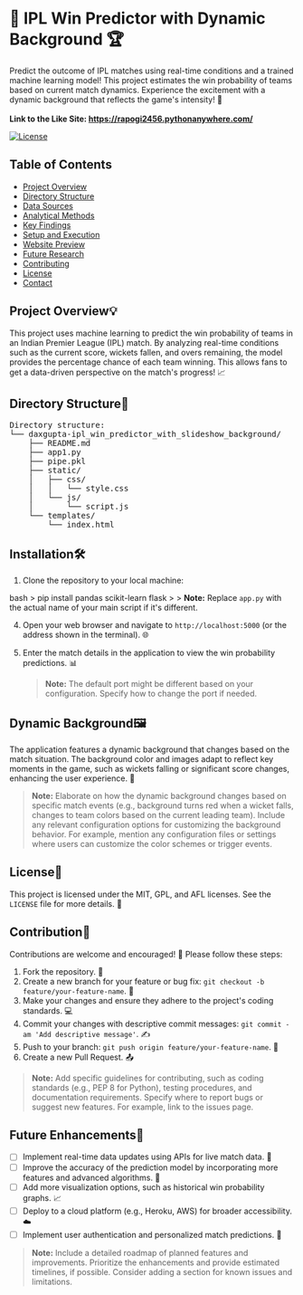 # 🏏 IPL Win Predictor with Dynamic Background 🏆

Predict the outcome of IPL matches using real-time conditions and a trained machine learning model! This project estimates the win probability of teams based on current match dynamics. Experience the excitement with a dynamic background that reflects the game's intensity! 🤩<br>
<br>
**Link to the Like Site: https://rapogi2456.pythonanywhere.com/**

[![License](https://img.shields.io/badge/License-MIT%20%7C%20GPL%20%7C%20AFL-yellow.svg)](LICENSE)

## Table of Contents

- [Project Overview](#project-overview)
- [Directory Structure](#directory-structure)
- [Data Sources](#data-sources)
- [Analytical Methods](#analytical-methods)
- [Key Findings](#key-findings)
- [Setup and Execution](#setup-and-execution)
- [Website Preview](#website-preview)
- [Future Research](#future-research)
- [Contributing](#contributing)
- [License](#license)
- [Contact](#contact)

## Project Overview💡

This project uses machine learning to predict the win probability of teams in an Indian Premier League (IPL) match. By analyzing real-time conditions such as the current score, wickets fallen, and overs remaining, the model provides the percentage chance of each team winning. This allows fans to get a data-driven perspective on the match's progress! 📈

## Directory Structure📁
<pre>
Directory structure:
└── daxgupta-ipl_win_predictor_with_slideshow_background/
    ├── README.md
    ├── app1.py
    ├── pipe.pkl
    ├── static/
    │   ├── css/
    │   │   └── style.css
    │   └── js/
    │       └── script.js
    └── templates/
        └── index.html
</pre>



## Installation🛠

1.  Clone the repository to your local machine:

bash
    > pip install pandas scikit-learn flask
    >     > **Note:** Replace `app.py` with the actual name of your main script if it's different.

4.  Open your web browser and navigate to `http://localhost:5000` (or the address shown in the terminal). 🌐

5.  Enter the match details in the application to view the win probability predictions. 📊

    > **Note:** The default port might be different based on your configuration.  Specify how to change the port if needed.

## Dynamic Background🖼

The application features a dynamic background that changes based on the match situation. The background color and images adapt to reflect key moments in the game, such as wickets falling or significant score changes, enhancing the user experience. 🌟

> **Note:** Elaborate on how the dynamic background changes based on specific match events (e.g., background turns red when a wicket falls, changes to team colors based on the current leading team). Include any relevant configuration options for customizing the background behavior.  For example, mention any configuration files or settings where users can customize the color schemes or trigger events.

## License📝

This project is licensed under the MIT, GPL, and AFL licenses. See the `LICENSE` file for more details. 📜

## Contribution🤝

Contributions are welcome and encouraged! 🎉 Please follow these steps:

1.  Fork the repository. 🍴
2.  Create a new branch for your feature or bug fix: `git checkout -b feature/your-feature-name`. 🌿
3.  Make your changes and ensure they adhere to the project's coding standards. 💻
4.  Commit your changes with descriptive commit messages: `git commit -am 'Add descriptive message'`. ✍️
5.  Push to your branch: `git push origin feature/your-feature-name`. 🚀
6.  Create a new Pull Request. 📤

> **Note:** Add specific guidelines for contributing, such as coding standards (e.g., PEP 8 for Python), testing procedures, and documentation requirements. Specify where to report bugs or suggest new features. For example, link to the issues page.

## Future Enhancements🔮

-   [ ] Implement real-time data updates using APIs for live match data. 📡
-   [ ] Improve the accuracy of the prediction model by incorporating more features and advanced algorithms. 🧠
-   [ ] Add more visualization options, such as historical win probability graphs. 📈
-   [ ] Deploy to a cloud platform (e.g., Heroku, AWS) for broader accessibility. ☁️
-   [ ] Implement user authentication and personalized match predictions. 👤

> **Note:** Include a detailed roadmap of planned features and improvements. Prioritize the enhancements and provide estimated timelines, if possible. Consider adding a section for known issues and limitations.
